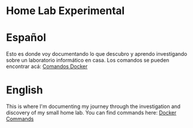 # Home Lab Experimental

# Español
Esto es donde voy documentando lo que descubro y aprendo investigando sobre un laboratorio informático en casa. 
Los comandos se pueden encontrar acá: <a href="https://github.com/stonemantlearg/Home-Lab/blob/master/Docker/Comandos%20Basicos">Comandos Docker</a> 
      
# English
This is where I'm documenting my journey through the investigation and discovery of my small home lab.
You can find commands here: <a href="https://github.com/stonemantlearg/Home-Lab/blob/master/Docker/Comandos%20Basicos">Docker Commands</a> 
